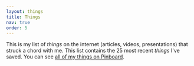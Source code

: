 ```yaml
---
layout: things
title: Things
nav: true
order: 5
---
```


This is my list of _things_ on the internet (articles, videos, presentations) that struck a chord with me. This list contains the 25 most recent _things_ I've saved. You can see [all of my things on Pinboard](https://pinboard.in/u:robknight/t:things/).
